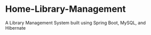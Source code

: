 # Home-Library-Management
A Library Management System built using Spring Boot, MySQL, and Hibernate
